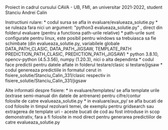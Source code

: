 Proiect in cadrul cursului CAVA - UB, FMI, an universitar 2021-2022, student Stanciu Andrei Calin

Instructiuni rulare:
    * codul sursa se afla in evaluare/evalueaza_solutie.py
    * se ruleaza fara nici un argument: "python3 evalueaza_solutie.py" , 
        direct din folderul evaluare (pentru a functiona path-urile relative)
    * path-urile sunt configurate pentru linux, este  posibil pentru windows sa trebuiasca sa fie schimbate 
        (din evalueaza_solutie.py, variabilele globale DATA_PATH_CLASIC, DATA_PATH_JIGSAW, TEMPLATE_PATH
                                                        PREDICTION_PATH_CLASIC, PREDICTION_PATH_JIGSAW)
    * python 3.8.10, opencv-python (4.5.3.56), numpy (1.20.3), nici o alta dependinta
    * codul face predictii pentru datele aflate in folderul testare/clasic si testare/jigsaw
    * codul genereaza predictiile in formatul cerut in fisiere_solutie/Stanciu_Calin_331/clasic 
        respectiv in fisiere_solutie/Stanciu_Calin_331/jigsaw 

Alte informatii despre fisiere:
    * in evaluare/templates/ se afla template urile (extrase semi-manual din datele de antrenare) pentru cifre/contur   
        folosite de catre evalueaza_solutie.py
    * in evaluare/aux_py/ se afla bucati de cod folosite in timpul rezolvarii temei, 
        de exemplu pentru gridsearch sau extragerea de template uri 
        - aceste bucati de cod au fost introduse in scop demonstrativ, fara a fi folosite 
            in mod direct pentru generarea predictiilor de catre evalueaza_solutie.py
